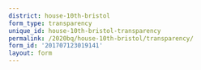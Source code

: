 ```yaml
---
district: house-10th-bristol
form_type: transparency
unique_id: house-10th-bristol-transparency
permalink: /2020bq/house-10th-bristol/transparency/
form_id: '201707123019141'
layout: form
---
```

